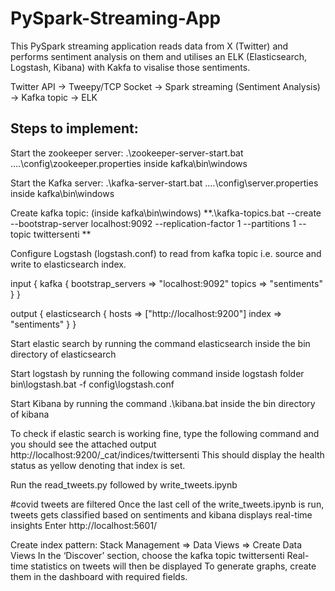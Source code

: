 # PySpark-Streaming-App

This PySpark streaming application reads data from X (Twitter) and performs sentiment analysis on them and utilises an ELK (Elasticsearch, Logstash, Kibana) with Kakfa to visalise those sentiments. 

Twitter API -> Tweepy/TCP Socket -> Spark streaming (Sentiment Analysis) -> Kafka topic -> ELK

## Steps to implement:

Start the zookeeper server:    .\zookeeper-server-start.bat ....\config\zookeeper.properties inside kafka\bin\windows

Start the Kafka server:    .\kafka-server-start.bat ....\config\server.properties inside kafka\bin\windows

Create kafka topic: (inside kafka\bin\windows)    **.\kafka-topics.bat --create --bootstrap-server localhost:9092 --replication-factor 1 --partitions 1 --topic twittersenti **

Configure Logstash (logstash.conf) to read from kafka topic i.e. source and write to elasticsearch index.

input {
kafka {
bootstrap_servers => "localhost:9092"
topics => "sentiments"
}
}

output {
elasticsearch {
hosts => ["http://localhost:9200"]
index => "sentiments"
}
}

Start elastic search by running the command elasticsearch inside the bin directory of elasticsearch

Start logstash by running the following command inside logstash folder   
bin\logstash.bat -f config\logstash.conf

Start Kibana by running the command .\kibana.bat inside the bin directory of kibana

To check if elastic search is working fine, type the following command and you should see the attached output
   http://localhost:9200/_cat/indices/twittersenti
This should display the health status as yellow denoting that index is set.

Run the read_tweets.py followed by write_tweets.ipynb

#covid tweets are filtered
Once the last cell of the write_tweets.ipynb is run, tweets gets classified based on sentiments and kibana displays real-time insights
Enter http://localhost:5601/

Create index pattern: Stack Management => Data Views => Create Data Views
In the ‘Discover’ section, choose the kafka topic twittersenti
Real-time statistics on tweets will then be displayed
To generate graphs, create them in the dashboard with required fields.
